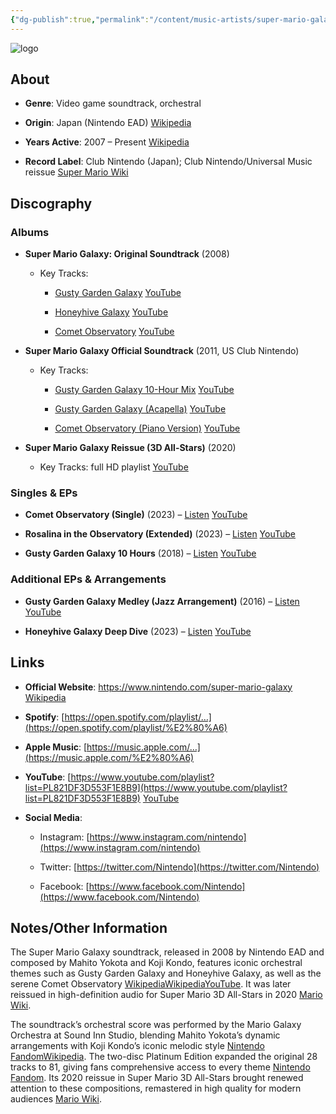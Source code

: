 ```yaml
---
{"dg-publish":true,"permalink":"/content/music-artists/super-mario-galaxy-music/","tags":["#MusicArtist"],"noteIcon":"","created":"2025-08-28T23:54:20.689+02:00","updated":"2025-04-28T17:19:23.239+02:00"}
---
```



<img src="/img/MALOGO/SMG.png" alt="logo" class="round-img round-img-200">

## About

- **Genre**: Video game soundtrack, orchestral
    
- **Origin**: Japan (Nintendo EAD) [Wikipedia](https://en.wikipedia.org/wiki/Super_Mario_Galaxy?utm_source=chatgpt.com)
    
- **Years Active**: 2007 – Present [Wikipedia](https://en.wikipedia.org/wiki/Super_Mario_Galaxy?utm_source=chatgpt.com)
    
- **Record Label**: Club Nintendo (Japan); Club Nintendo/Universal Music reissue [Super Mario Wiki](https://www.mariowiki.com/Super_Mario_Galaxy_Original_Soundtrack?utm_source=chatgpt.com)
    

## Discography

### Albums

- **Super Mario Galaxy: Original Soundtrack** (2008)
    
    - Key Tracks:
        
        - [Gusty Garden Galaxy](https://www.youtube.com/watch?v=2sQ1OdCJoVw) [YouTube](https://www.youtube.com/watch?pp=ygURI2dyZWVuZ2FyZGVubWFyaW8%3D&v=2sQ1OdCJoVw&utm_source=chatgpt.com)
            
        - [Honeyhive Galaxy](https://www.youtube.com/watch?v=-6ihuX6LbXg) [YouTube](https://www.youtube.com/watch?v=-6ihuX6LbXg&utm_source=chatgpt.com)
            
        - [Comet Observatory](https://www.youtube.com/watch?v=wBhzmys2-eU) [YouTube](https://www.youtube.com/watch?v=wBhzmys2-eU&utm_source=chatgpt.com)
            
- **Super Mario Galaxy Official Soundtrack** (2011, US Club Nintendo)
    
    - Key Tracks:
        
        - [Gusty Garden Galaxy 10-Hour Mix](https://www.youtube.com/watch?pp=ygURI2dyZWVuZ2FyZGVubWFyaW8%3D&v=2sQ1OdCJoVw) [YouTube](https://www.youtube.com/watch?pp=ygURI2dyZWVuZ2FyZGVubWFyaW8%3D&v=2sQ1OdCJoVw&utm_source=chatgpt.com)
            
        - [Gusty Garden Galaxy (Acapella)](https://www.youtube.com/watch?v=0DzHUGq33po) [YouTube](https://www.youtube.com/watch?v=0DzHUGq33po&utm_source=chatgpt.com)
            
        - [Comet Observatory (Piano Version)](https://www.youtube.com/watch?v=LRN6SloLyb4) [YouTube](https://www.youtube.com/watch?v=LRN6SloLyb4&utm_source=chatgpt.com)
            
- **Super Mario Galaxy Reissue (3D All-Stars)** (2020)
    
    - Key Tracks: full HD playlist [YouTube](https://www.youtube.com/playlist?list=PLhPt7n-ALrSCTMwi8rnpyN5GmW_WZMtp9&utm_source=chatgpt.com)
        

### Singles & EPs

- **Comet Observatory (Single)** (2023) – [Listen](https://www.youtube.com/watch?v=3VvbBL4OL0g) [YouTube](https://www.youtube.com/watch?v=3VvbBL4OL0g&utm_source=chatgpt.com)
    
- **Rosalina in the Observatory (Extended)** (2023) – [Listen](https://www.youtube.com/watch?v=dMdmyXagojg) [YouTube](https://www.youtube.com/watch?v=dMdmyXagojg&utm_source=chatgpt.com)
    
- **Gusty Garden Galaxy 10 Hours** (2018) – [Listen](https://www.youtube.com/watch?pp=ygURI2dyZWVuZ2FyZGVubWFyaW8%3D&v=2sQ1OdCJoVw) [YouTube](https://www.youtube.com/watch?pp=ygURI2dyZWVuZ2FyZGVubWFyaW8%3D&v=2sQ1OdCJoVw&utm_source=chatgpt.com)
    

### Additional EPs & Arrangements

- **Gusty Garden Galaxy Medley (Jazz Arrangement)** (2016) – [Listen](https://www.youtube.com/watch?v=QbdLWb4r8YM) [YouTube](https://www.youtube.com/watch?v=QbdLWb4r8YM&utm_source=chatgpt.com)
    
- **Honeyhive Galaxy Deep Dive** (2023) – [Listen](https://www.youtube.com/watch?v=uB7rGicuZBE) [YouTube](https://www.youtube.com/watch?v=uB7rGicuZBE&utm_source=chatgpt.com)
    

## Links

- **Official Website**: https://www.nintendo.com/super-mario-galaxy [Wikipedia](https://en.wikipedia.org/wiki/Super_Mario_Galaxy?utm_source=chatgpt.com)
    
- **Spotify**: [https://open.spotify.com/playlist/…](https://open.spotify.com/playlist/%E2%80%A6)
    
- **Apple Music**: [https://music.apple.com/…](https://music.apple.com/%E2%80%A6)
    
- **YouTube**: [https://www.youtube.com/playlist?list=PL821DF3D553F1E8B9](https://www.youtube.com/playlist?list=PL821DF3D553F1E8B9) [YouTube](https://www.youtube.com/playlist?list=PL821DF3D553F1E8B9&utm_source=chatgpt.com)
    
- **Social Media**:
    
    - Instagram: [https://www.instagram.com/nintendo](https://www.instagram.com/nintendo)
        
    - Twitter: [https://twitter.com/Nintendo](https://twitter.com/Nintendo)
        
    - Facebook: [https://www.facebook.com/Nintendo](https://www.facebook.com/Nintendo)
        

## Notes/Other Information

The Super Mario Galaxy soundtrack, released in 2008 by Nintendo EAD and composed by Mahito Yokota and Koji Kondo, features iconic orchestral themes such as Gusty Garden Galaxy and Honeyhive Galaxy, as well as the serene Comet Observatory [Wikipedia](https://en.wikipedia.org/wiki/Super_Mario_Galaxy?utm_source=chatgpt.com)[Wikipedia](https://en.wikipedia.org/wiki/Mahito_Yokota?utm_source=chatgpt.com)[YouTube](https://www.youtube.com/watch?pp=ygURI2dyZWVuZ2FyZGVubWFyaW8%3D&v=2sQ1OdCJoVw&utm_source=chatgpt.com). It was later reissued in high-definition audio for Super Mario 3D All-Stars in 2020 [Mario Wiki](https://mario.fandom.com/wiki/Super_Mario_Galaxy_Original_Soundtrack?utm_source=chatgpt.com).

The soundtrack’s orchestral score was performed by the Mario Galaxy Orchestra at Sound Inn Studio, blending Mahito Yokota’s dynamic arrangements with Koji Kondo’s iconic melodic style [Nintendo Fandom](https://nintendo.fandom.com/wiki/Super_Mario_Galaxy/soundtrack?utm_source=chatgpt.com)[Wikipedia](https://en.wikipedia.org/wiki/Mahito_Yokota?utm_source=chatgpt.com). The two-disc Platinum Edition expanded the original 28 tracks to 81, giving fans comprehensive access to every theme [Nintendo Fandom](https://nintendo.fandom.com/wiki/Super_Mario_Galaxy/soundtrack?utm_source=chatgpt.com). Its 2020 reissue in Super Mario 3D All-Stars brought renewed attention to these compositions, remastered in high quality for modern audiences [Mario Wiki](https://mario.fandom.com/wiki/Super_Mario_Galaxy_Original_Soundtrack?utm_source=chatgpt.com).